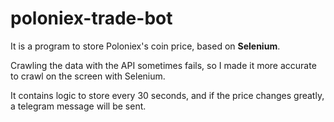 # poloniex-trade-bot

It is a program to store Poloniex's coin price, based on **Selenium**.

Crawling the data with the API sometimes fails, so I made it more accurate to crawl on the screen with Selenium.

It contains logic to store every 30 seconds, and if the price changes greatly, a telegram message will be sent.

